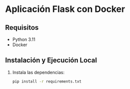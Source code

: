 # Aplicación Flask con Docker

## Requisitos
- Python 3.11
- Docker

## Instalación y Ejecución Local
1. Instala las dependencias:
   ```bash
   pip install -r requirements.txt
